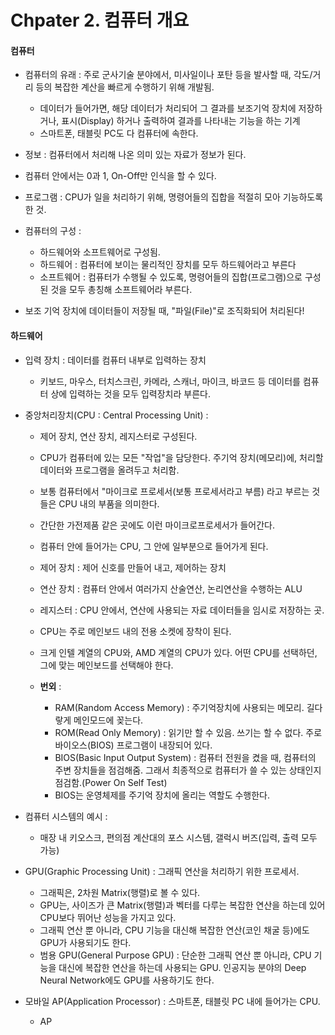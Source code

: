 # Chpater 2. 컴퓨터 개요

#### 컴퓨터
+ 컴퓨터의 유래 : 주로 군사기술 분야에서, 미사일이나 포탄 등을 발사할 때, 각도/거리 등의 복잡한 계산을 빠르게 수행하기 위해 개발됨.
    
    - 데이터가 들어가면, 해당 데이터가 처리되어 그 결과를 보조기억 장치에 저장하거나, 표시(Display) 하거나 출력하여 결과를 나타내는 기능을 하는 기계
    - 스마트폰, 태블릿 PC도 다 컴퓨터에 속한다. 

+ 정보 : 컴퓨터에서 처리해 나온 의미 있는 자료가 정보가 된다.
+ 컴퓨터 안에서는 0과 1, On-Off만 인식을 할 수 있다.
+ 프로그램 : CPU가 일을 처리하기 위해, 명령어들의 집합을 적절히 모아 기능하도록 한 것.

+ 컴퓨터의 구성 : 
    - 하드웨어와 소프트웨어로 구성됨.
    - 하드웨어 : 컴퓨터에 보이는 물리적인 장치를 모두 하드웨어라고 부른다 
    - 소프트웨어 : 컴퓨터가 수행될 수 있도록, 명령어들의 집합(프로그램)으로 구성된 것을 모두 총칭해 소프트웨어라 부른다.

+ 보조 기억 장치에 데이터들이 저장될 때, "파일(File)"로 조직화되어 처리된다!

#### 하드웨어 
+ 입력 장치 : 데이터를 컴퓨터 내부로 입력하는 장치
    -  키보드, 마우스, 터치스크린, 카메라, 스캐너, 마이크, 바코드 등 데이터를 컴퓨터 상에 입력하는 것을 모두 입력장치라 부른다. 

+ 중앙처리장치(CPU : Central Processing Unit) : 
    - 제어 장치, 연산 장치, 레지스터로 구성된다.
    - CPU가 컴퓨터에 있는 모든 "작업"을 담당한다. 주기억 장치(메모리)에, 처리할 데이터와 프로그램을 올려두고 처리함.
    - 보통 컴퓨터에서 "마이크로 프로세서(보통 프로세서라고 부름) 라고 부르는 것들은 CPU 내의 부품을 의미한다.
    - 간단한 가전제품 같은 곳에도 이런 마이크로프로세서가 들어간다. 
    - 컴퓨터 안에 들어가는 CPU, 그 안에 일부분으로 들어가게 된다.

    - 제어 장치 : 제어 신호를 만들어 내고, 제어하는 장치
    - 연산 장치 : 컴퓨터 안에서 여러가지 산술연산, 논리연산을 수행하는 ALU
    - 레지스터 : CPU 안에서, 연산에 사용되는 자료 데이터들을 임시로 저장하는 곳.
    
    - CPU는 주로 메인보드 내의 전용 소켓에 장착이 된다. 
    - 크게 인텔 계열의 CPU와, AMD 계열의 CPU가 있다. 어떤 CPU를 선택하던, 그에 맞는 메인보드를 선택해야 한다.
    - **번외** : 
        - RAM(Random Access Memory) : 주기억장치에 사용되는 메모리. 길다랗게 메인모드에 꽂는다.
        - ROM(Read Only Memory) : 읽기만 할 수 있음. 쓰기는 할 수 없다. 주로 바이오스(BIOS) 프로그램이 내장되어 있다. 
        - BIOS(Basic Input Output System) : 컴퓨터 전원을 켰을 때, 컴퓨터의 주변 장치들을 점검해줌. 그래서 최종적으로 컴퓨터가 쓸 수 있는 상태인지 점검함.(Power On Self Test)
        - BIOS는 운영체제를 주기억 장치에 올리는 역할도 수행한다. 
  
+ 컴퓨터 시스템의 예시 :
    - 매장 내 키오스크, 편의점 계산대의 포스 시스템, 갤럭시 버즈(입력, 출력 모두 가능)

+ GPU(Graphic Processing Unit) : 그래픽 연산을 처리하기 위한 프로세서.
    - 그래픽은, 2차원 Matrix(행렬)로 볼 수 있다.
    - GPU는, 사이즈가 큰 Matrix(행렬)과 벡터를 다루는 복잡한 연산을 하는데 있어 CPU보다 뛰어난 성능을 가지고 있다.
    - 그래픽 연산 뿐 아니라, CPU 기능을 대신해 복잡한 연산(코인 채굴 등)에도 GPU가 사용되기도 한다.  
    - 범용 GPU(General Purpose GPU) : 단순한 그래픽 연산 뿐 아니라, CPU 기능을 대신에 복잡한 연산을 하는데 사용되는 GPU. 인공지능 분야의 Deep Neural Network에도 GPU를 사용하기도 한다.

+ 모바일 AP(Application Processor) : 스마트폰, 태블릿 PC 내에 들어가는 CPU.
    - AP 

 
